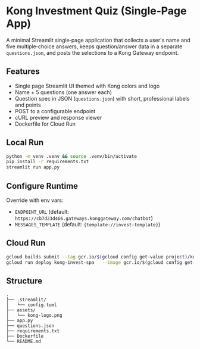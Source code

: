 # Kong Investment Quiz (Single‑Page App)

A minimal Streamlit single‑page application that collects a user's name and five multiple‑choice answers,
keeps question/answer data in a separate `questions.json`, and posts the selections to a Kong Gateway endpoint.

## Features

- Single page Streamlit UI themed with Kong colors and logo
- Name + 5 questions (one answer each)
- Question spec in JSON (`questions.json`) with short, professional labels and points
- POST to a configurable endpoint
- cURL preview and response viewer
- Dockerfile for Cloud Run

## Local Run

```bash
python -m venv .venv && source .venv/bin/activate
pip install -r requirements.txt
streamlit run app.py
```

## Configure Runtime

Override with env vars:

- `ENDPOINT_URL` (default: `https://cb7d23d466.gateways.konggateway.com/chatbot`)
- `MESSAGES_TEMPLATE` (default: `{template://invest-template}`)

## Cloud Run

```bash
gcloud builds submit --tag gcr.io/$(gcloud config get-value project)/kong-invest-spa
gcloud run deploy kong-invest-spa   --image gcr.io/$(gcloud config get-value project)/kong-invest-spa   --region asia-southeast1   --platform managed   --allow-unauthenticated   --port 8080   --set-env-vars ENDPOINT_URL="https://cb7d23d466.gateways.konggateway.com/chatbot",MESSAGES_TEMPLATE="{template://invest-template}"
```

## Structure

```
.
├── .streamlit/
│   └── config.toml
├── assets/
│   └── kong-logo.png
├── app.py
├── questions.json
├── requirements.txt
├── Dockerfile
└── README.md
```

